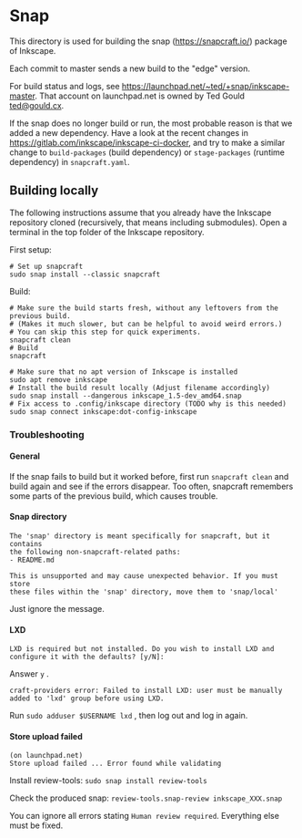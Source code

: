 Snap
====

This directory is used for building the snap (https://snapcraft.io/) package of Inkscape.

Each commit to master sends a new build to the "edge" version.

For build status and logs, see https://launchpad.net/~ted/+snap/inkscape-master. That account on launchpad.net is owned by Ted Gould <ted@gould.cx>.

If the snap does no longer build or run, the most probable reason is that we added a new dependency. Have a look at the recent changes in https://gitlab.com/inkscape/inkscape-ci-docker, and try to make a similar change to `build-packages` (build dependency) or `stage-packages` (runtime dependency) in `snapcraft.yaml`.

## Building locally

The following instructions assume that you already have the Inkscape repository cloned (recursively, that means including submodules).
Open a terminal in the top folder of the Inkscape repository.

First setup:
```
# Set up snapcraft
sudo snap install --classic snapcraft
```

Build:
```
# Make sure the build starts fresh, without any leftovers from the previous build.
# (Makes it much slower, but can be helpful to avoid weird errors.)
# You can skip this step for quick experiments.
snapcraft clean
# Build
snapcraft
```

```
# Make sure that no apt version of Inkscape is installed
sudo apt remove inkscape
# Install the build result locally (Adjust filename accordingly)
sudo snap install --dangerous inkscape_1.5-dev_amd64.snap
# Fix access to .config/inkscape directory (TODO why is this needed)
sudo snap connect inkscape:dot-config-inkscape
```

### Troubleshooting
#### General
If the snap fails to build but it worked before, first run `snapcraft clean` and build again and see if the errors disappear. Too often, snapcraft remembers some parts of the previous build, which causes trouble.

#### Snap directory
```
The 'snap' directory is meant specifically for snapcraft, but it contains
the following non-snapcraft-related paths:
- README.md

This is unsupported and may cause unexpected behavior. If you must store
these files within the 'snap' directory, move them to 'snap/local'
```
Just ignore the message.

#### LXD
```
LXD is required but not installed. Do you wish to install LXD and configure it with the defaults? [y/N]:
```
Answer `y` <Enter>.


```
craft-providers error: Failed to install LXD: user must be manually added to 'lxd' group before using LXD.
```
Run `sudo adduser $USERNAME lxd` , then log out and log in again.


#### Store upload failed
```
(on launchpad.net)
Store upload failed ... Error found while validating
```

Install review-tools: `sudo snap install review-tools`

Check the produced snap: `review-tools.snap-review inkscape_XXX.snap`

You can ignore all errors stating `Human review required`. Everything else must be fixed.


